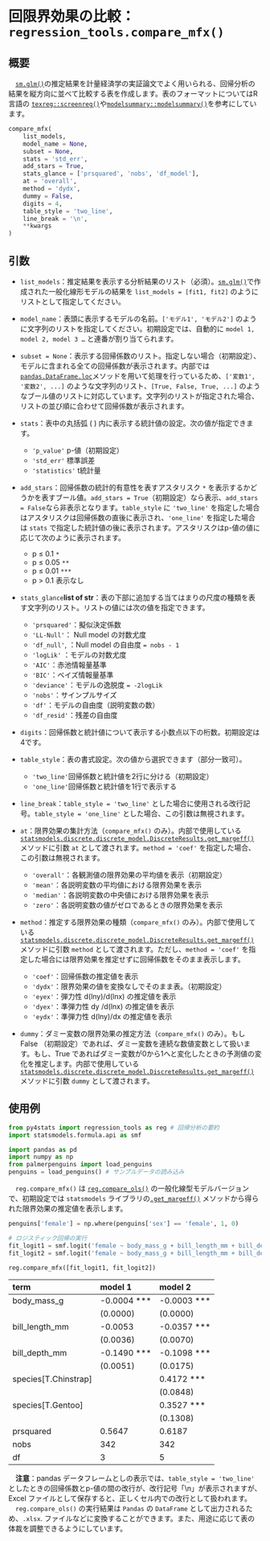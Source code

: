 # 回限界効果の比較：`regression_tools.compare_mfx()`

## 概要

　[`sm.glm()`](https://www.statsmodels.org/devel/generated/statsmodels.genmod.generalized_linear_model.GLM.html)の推定結果を計量経済学の実証論文でよく用いられる、回帰分析の結果を縦方向に並べて比較する表を作成します。表のフォーマットについてはR言語の [`texreg::screenreg()`](https://cran.r-project.org/web/packages/texreg/index.html)や[`modelsummary::modelsummary()`](https://modelsummary.com/man/modelsummary.html)を参考にしています。

```python
compare_mfx(
    list_models, 
    model_name = None,
    subset = None,
    stats = 'std_err',
    add_stars = True,
    stats_glance = ['prsquared', 'nobs', 'df_model'],
    at = 'overall',
    method = 'dydx',
    dummy = False,
    digits = 4, 
    table_style = 'two_line',
    line_break = '\n',
    **kwargs
)
```

## 引数

- `list_models`：推定結果を表示する分析結果のリスト（必須）。[`sm.glm()`](https://www.statsmodels.org/devel/generated/statsmodels.genmod.generalized_linear_model.GLM.html)で作成された一般化線形モデルの結果を `list_models = [fit1, fit2]` のようにリストとして指定してください。

- `model_name`：表頭に表示するモデルの名前。`['モデル1', 'モデル2']` のように文字列のリストを指定してください。初期設定では、自動的に `model 1, model 2, model 3 …` と連番が割り当てられます。

- `subset = None`：表示する回帰係数のリスト。指定しない場合（初期設定）、モデルに含まれる全ての回帰係数が表示されます。内部では[`pandas.DataFrame.loc`](https://pandas.pydata.org/docs/reference/api/pandas.DataFrame.loc.html)メソッドを用いて処理を行っているため、`['変数1', '変数2', ...]` のような文字列のリスト、`[True, False, True, ...]` のようなブール値のリストに対応しています。文字列のリストが指定された場合、リストの並び順に合わせて回帰係数が表示されます。

- `stats`：表中の丸括弧 ( ) 内に表示する統計値の設定。次の値が指定できます。
    - `'p_value'` p-値（初期設定）
    - `'std_err'` 標準誤差
    - `'statistics'` t統計量

- `add_stars`：回帰係数の統計的有意性を表すアスタリスク `*` を表示するかどうかを表すブール値。`add_stars = True`（初期設定）なら表示、`add_stars = False`なら非表示となります。`table_style` に `'two_line'` を指定した場合はアスタリスクは回帰係数の直後に表示され、`'one_line'` を指定した場合は `stats` で指定した統計値の後に表示されます。アスタリスクはp-値の値に応じて次のように表示されます。
    - p ≤ 0.1 `*`
    - p ≤ 0.05 `**`
    - p ≤ 0.01 `***`
    - p > 0.1 表示なし

- `stats_glance`**list of str**：表の下部に追加する当てはまりの尺度の種類を表す文字列のリスト。リストの値には次の値を指定できます。
    - `'prsquared'`：擬似決定係数
    - `'LL-Null'`： Null model の対数尤度
    - `'df_null'`, ：Null model の自由度 `= nobs - 1`
    - `'logLik'` ：モデルの対数尤度
    - `'AIC'`：赤池情報量基準
    - `'BIC'`：ベイズ情報量基準 
    - `'deviance'`：モデルの逸脱度  `= -2logLik`
    - `'nobs'`：サインプルサイズ
    - `'df'`：モデルの自由度（説明変数の数）
    - `'df_resid'`：残差の自由度 

- `digits`：回帰係数と統計値について表示する小数点以下の桁数。初期設定は4です。

- `table_style`：表の書式設定。次の値から選択できます（部分一致可）。
    - `'two_line'`回帰係数と統計値を2行に分ける（初期設定）
    - `'one_line'`回帰係数と統計値を1行で表示する
   
- `line_break`：`table_style = 'two_line'` とした場合に使用される改行記号。`table_style = 'one_line'` とした場合、この引数は無視されます。

- `at`：限界効果の集計方法（`compare_mfx()` のみ）。内部で使用している[`statsmodels.discrete.discrete_model.DiscreteResults.get_margeff()`](https://www.statsmodels.org/devel/generated/statsmodels.discrete.discrete_model.DiscreteResults.get_margeff.html) メソッドに引数 `at` として渡されます。`method = 'coef'` を指定した場合、この引数は無視されます。
    - `'overall'`：各観測値の限界効果の平均値を表示（初期設定）
    - `'mean'`：各説明変数の平均値における限界効果を表示
    - `'median'`：各説明変数の中央値における限界効果を表示
    - `'zero'`：各説明変数の値がゼロであるときの限界効果を表示

- `method`：推定する限界効果の種類（`compare_mfx()` のみ）。内部で使用している[`statsmodels.discrete.discrete_model.DiscreteResults.get_margeff()`](https://www.statsmodels.org/devel/generated/statsmodels.discrete.discrete_model.DiscreteResults.get_margeff.html) メソッドに引数 `method` として渡されます。ただし、`method = 'coef'` を指定した場合には限界効果を推定せずに回帰係数をそのまま表示します。
    - `'coef'`：回帰係数の推定値を表示
    - `'dydx'`：限界効果の値を変換なしでそのまま表。（初期設定）
    - `'eyex'`：弾力性 d(lny)/d(lnx) の推定値を表示
    - `'dyex'`：準弾力性 dy /d(lnx) の推定値を表示
    - `'eydx'`：準弾力性 d(lny)/dx の推定値を表示

- `dummy`：ダミー変数の限界効果の推定方法（`compare_mfx()` のみ）。もし False （初期設定）であれば、ダミー変数を連続な数値変数として扱います。もし、True であればダミー変数が0から1へと変化したときの予測値の変化を推定します。内部で使用している[`statsmodels.discrete.discrete_model.DiscreteResults.get_margeff()`](https://www.statsmodels.org/devel/generated/statsmodels.discrete.discrete_model.DiscreteResults.get_margeff.html) メソッドに引数 `dummy` として渡されます。

## 使用例

``` python
from py4stats import regression_tools as reg # 回帰分析の要約
import statsmodels.formula.api as smf

import pandas as pd
import numpy as np
from palmerpenguins import load_penguins
penguins = load_penguins() # サンプルデータの読み込み
```

　`reg.compare_mfx()` は [`reg.compare_ols()`](https://github.com/Hirototensho/Py4Stats/blob/main/man/compare_ols.md) の一般化線型モデルバージョンで、初期設定では `statsmodels` ライブラリの[`.get_margeff()`](https://www.statsmodels.org/dev/generated/statsmodels.discrete.discrete_model.DiscreteResults.get_margeff.html) メソッドから得られた限界効果の推定値を表示します。

```python
penguins['female'] = np.where(penguins['sex'] == 'female', 1, 0)

# ロジスティック回帰の実行
fit_logit1 = smf.logit('female ~ body_mass_g + bill_length_mm + bill_depth_mm', data = penguins).fit()
fit_logit2 = smf.logit('female ~ body_mass_g + bill_length_mm + bill_depth_mm + species', data = penguins).fit()

reg.compare_mfx([fit_logit1, fit_logit2])
```
| term                 | model 1     | model 2     |
|:---------------------|:------------|:------------|
| body_mass_g          | -0.0004 *** | -0.0003 *** |
|                      | (0.0000)    | (0.0000)    |
| bill_length_mm       | -0.0053     | -0.0357 *** |
|                      | (0.0036)    | (0.0070)    |
| bill_depth_mm        | -0.1490 *** | -0.1098 *** |
|                      | (0.0051)    | (0.0175)    |
| species[T.Chinstrap] |             | 0.4172 ***  |
|                      |             | (0.0848)    |
| species[T.Gentoo]    |             | 0.3527 ***  |
|                      |             | (0.1308)    |
| prsquared            | 0.5647      | 0.6187      |
| nobs                 | 342         | 342         |
| df                   | 3           | 5           |

　**注意**：pandas データフレームとしの表示では、`table_style = 'two_line'` としたときの回帰係数とp-値の間の改行が、改行記号「\n」が表示されますが、Excel ファイルとして保存すると、正しくセル内での改行として扱われます。  
　`reg.compare_ols()` の実行結果は `Pandas` の `DataFrame` として出力されるため、`.xlsx`. ファイルなどに変換することができます。また、用途に応じて表の体裁を調整できるようにしています。
